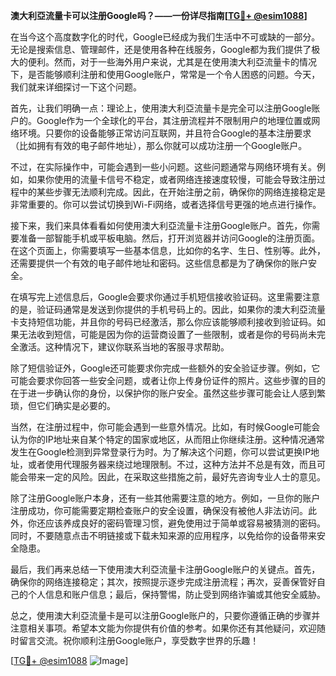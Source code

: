 **澳大利亞流量卡可以注册Google吗？——一份详尽指南[[TG💪+ @esim1088](https://t.me/s/esim1088)]**

在当今这个高度数字化的时代，Google已经成为我们生活中不可或缺的一部分。无论是搜索信息、管理邮件，还是使用各种在线服务，Google都为我们提供了极大的便利。然而，对于一些海外用户来说，尤其是在使用澳大利亞流量卡的情况下，是否能够顺利注册和使用Google账户，常常是一个令人困惑的问题。今天，我们就来详细探讨一下这个问题。

首先，让我们明确一点：理论上，使用澳大利亞流量卡是完全可以注册Google账户的。Google作为一个全球化的平台，其注册流程并不限制用户的地理位置或网络环境。只要你的设备能够正常访问互联网，并且符合Google的基本注册要求（比如拥有有效的电子邮件地址），那么你就可以成功注册一个Google账户。

不过，在实际操作中，可能会遇到一些小问题。这些问题通常与网络环境有关。例如，如果你使用的流量卡信号不稳定，或者网络连接速度较慢，可能会导致注册过程中的某些步骤无法顺利完成。因此，在开始注册之前，确保你的网络连接稳定是非常重要的。你可以尝试切换到Wi-Fi网络，或者选择信号更强的地点进行操作。

接下来，我们来具体看看如何使用澳大利亞流量卡注册Google账户。首先，你需要准备一部智能手机或平板电脑。然后，打开浏览器并访问Google的注册页面。在这个页面上，你需要填写一些基本信息，比如你的名字、生日、性别等。此外，还需要提供一个有效的电子邮件地址和密码。这些信息都是为了确保你的账户安全。

在填写完上述信息后，Google会要求你通过手机短信接收验证码。这里需要注意的是，验证码通常是发送到你提供的手机号码上的。因此，如果你的澳大利亞流量卡支持短信功能，并且你的号码已经激活，那么你应该能够顺利接收到验证码。如果无法收到短信，可能是因为你的运营商设置了一些限制，或者是你的号码尚未完全激活。这种情况下，建议你联系当地的客服寻求帮助。

除了短信验证外，Google还可能要求你完成一些额外的安全验证步骤。例如，它可能会要求你回答一些安全问题，或者让你上传身份证件的照片。这些步骤的目的在于进一步确认你的身份，以保护你的账户安全。虽然这些步骤可能会让人感到繁琐，但它们确实是必要的。

当然，在注册过程中，你可能会遇到一些意外情况。比如，有时候Google可能会认为你的IP地址来自某个特定的国家或地区，从而阻止你继续注册。这种情况通常发生在Google检测到异常登录行为时。为了解决这个问题，你可以尝试更换IP地址，或者使用代理服务器来绕过地理限制。不过，这种方法并不总是有效，而且可能会带来一定的风险。因此，在采取这些措施之前，最好先咨询专业人士的意见。

除了注册Google账户本身，还有一些其他需要注意的地方。例如，一旦你的账户注册成功，你可能需要定期检查账户的安全设置，确保没有被他人非法访问。此外，你还应该养成良好的密码管理习惯，避免使用过于简单或容易被猜测的密码。同时，不要随意点击不明链接或下载未知来源的应用程序，以免给你的设备带来安全隐患。

最后，我们再来总结一下使用澳大利亞流量卡注册Google账户的关键点。首先，确保你的网络连接稳定；其次，按照提示逐步完成注册流程；再次，妥善保管好自己的个人信息和账户信息；最后，保持警惕，防止受到网络诈骗或其他安全威胁。

总之，使用澳大利亞流量卡是可以注册Google账户的，只要你遵循正确的步骤并注意相关事项。希望本文能为你提供有价值的参考。如果你还有其他疑问，欢迎随时留言交流。祝你顺利注册Google账户，享受数字世界的乐趣！

[[TG💪+ @esim1088](https://t.me/s/esim1088) ![Image](https://i.postimg.cc/4NQfJmqS/Snipaste-2025-05-13-00-14-12.png)]
